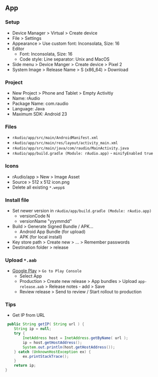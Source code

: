 App
---

### Setup
- Device Manager > Virtual > Create device
- File > Settings
- Appearance > Use custom font: Inconsolata, Size: 16
- Editor
  - Font: Inconsolata, Size: 16
  - Code style: Line separator: Unix and MacOS
- Side menu > Device Manger > Create device > Pixel 2
- System Image > Release Name > S (x86_64) > Download

### Project
- New Project > Phone and Tablet > Empty Activitiy
- Name: rAudio
- Package Name: com.raudio
- Language: Java
- Maximum SDK: Android 23

### Files
- `rAudio/app/src/main/AndroidManifest.xml`
- `rAudio/app/src/main/res/layout/activity_main.xml`
- `rAudio/app/src/main/java/com/raudio/MainActivity.java`
- `rAudio/app/build.gradle (Module: rAudio.app)` - `minifyEnabled true`

### Icons
- rAudio/app > New > Image Asset
- Source > 512 x 512 icon.png
- Delete all existing `*.wepp`s

### Install file
- Set newer version in `rAudio/app/build.gradle (Module: rAudio.app)`
  - versionCode N
  - versionName "yyymmdd"
- Build > Generate Signed Bundle / APK...
  - Android App Bundle (for upload)
  - APK                (for local install)
- Key store path > Create new > ... > Remember passwords
- Destination folder > release

### Upload `*.aab`
- [Google Play](https://play.google.com/console/about/) > `Go to Play Console`
  - Select App
  - Production > Create new release > App bundles > Upload `app-release.aab` > Release notes - add > Save
  - Review release > Send to review / Start rollout to production

### Tips
- Get IP from URL
```java
 public String getIP( String url ) {
    String ip = null;
    try {
        InetAddress host = InetAddress.getByName( url );
        ip = host.getHostAddress();
        System.out.println(host.getHostAddress());
    } catch (UnknownHostException ex) {
        ex.printStackTrace();
    }
    return ip;
}
```
